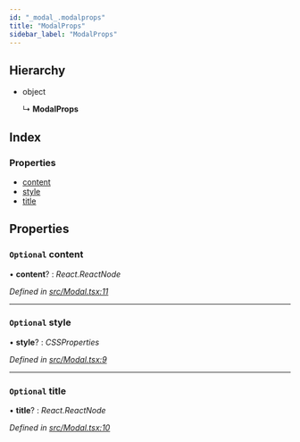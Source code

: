 ```yaml
---
id: "_modal_.modalprops"
title: "ModalProps"
sidebar_label: "ModalProps"
---
```


## Hierarchy

* object

  ↳ **ModalProps**

## Index

### Properties

* [content](_modal_.modalprops.md#optional-content)
* [style](_modal_.modalprops.md#optional-style)
* [title](_modal_.modalprops.md#optional-title)

## Properties

### `Optional` content

• **content**? : *React.ReactNode*

*Defined in [src/Modal.tsx:11](https://github.com/tarojsx/ui/blob/bc31158/src/Modal.tsx#L11)*

___

### `Optional` style

• **style**? : *CSSProperties*

*Defined in [src/Modal.tsx:9](https://github.com/tarojsx/ui/blob/bc31158/src/Modal.tsx#L9)*

___

### `Optional` title

• **title**? : *React.ReactNode*

*Defined in [src/Modal.tsx:10](https://github.com/tarojsx/ui/blob/bc31158/src/Modal.tsx#L10)*
